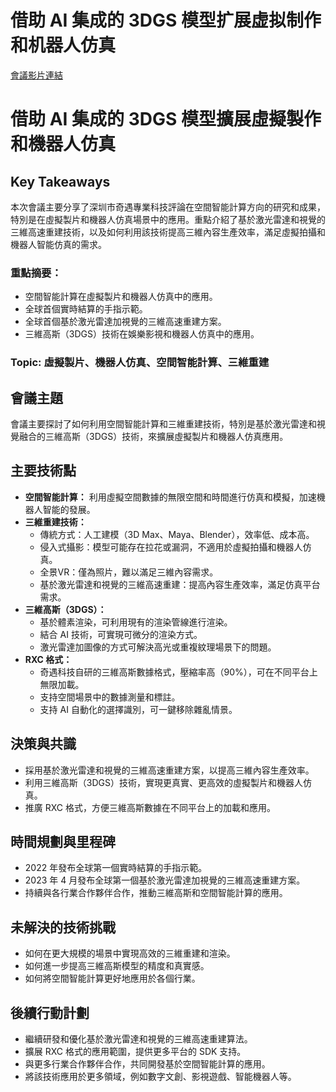 # 借助 AI 集成的 3DGS 模型扩展虚拟制作和机器人仿真
[會議影片連結](https://www.nvidia.com/gtc/session-catalog/?search=%E5%80%9F%E5%8A%A9%20AI%20%E9%9B%86%E6%88%90%E7%9A%84%203DGS%20%E6%A8%A1%E5%9E%8B%E6%89%A9%E5%B1%95%E8%99%9A%E6%8B%9F%E5%88%B6%E4%BD%9C%E5%92%8C%E6%9C%BA%E5%99%A8%E4%BA%BA%E4%BB%BF%E7%9C%9F&tab.catalogallsessionstab=16566177511100015Kus#/session/1726115484435001j4Fd)
# 借助 AI 集成的 3DGS 模型擴展虛擬製作和機器人仿真

## Key Takeaways
本次會議主要分享了深圳市奇遇專業科技評論在空間智能計算方向的研究和成果，特別是在虛擬製片和機器人仿真場景中的應用。重點介紹了基於激光雷達和視覺的三維高速重建技術，以及如何利用該技術提高三維內容生產效率，滿足虛擬拍攝和機器人智能仿真的需求。
### 重點摘要：
*   空間智能計算在虛擬製片和機器人仿真中的應用。
*   全球首個實時結算的手指示範。
*   全球首個基於激光雷達加視覺的三維高速重建方案。
*   三維高斯（3DGS）技術在娛樂影視和機器人仿真中的應用。
### Topic: 虛擬製片、機器人仿真、空間智能計算、三維重建

## 會議主題
會議主要探討了如何利用空間智能計算和三維重建技術，特別是基於激光雷達和視覺融合的三維高斯（3DGS）技術，來擴展虛擬製片和機器人仿真應用。

## 主要技術點
*   **空間智能計算：** 利用虛擬空間數據的無限空間和時間進行仿真和模擬，加速機器人智能的發展。
*   **三維重建技術：**
    *   傳統方式：人工建模（3D Max、Maya、Blender），效率低、成本高。
    *   侵入式攝影：模型可能存在拉花或漏洞，不適用於虛擬拍攝和機器人仿真。
    *   全景VR：僅為照片，難以滿足三維內容需求。
    *   基於激光雷達和視覺的三維高速重建：提高內容生產效率，滿足仿真平台需求。
*   **三維高斯（3DGS）：**
    *   基於體素渲染，可利用現有的渲染管線進行渲染。
    *   結合 AI 技術，可實現可微分的渲染方式。
    *   激光雷達加圖像的方式可解決高光或重複紋理場景下的問題。
*   **RXC 格式：**
    *   奇遇科技自研的三維高斯數據格式，壓縮率高（90%），可在不同平台上無限加載。
    *   支持空間場景中的數據測量和標註。
    *   支持 AI 自動化的選擇識別，可一鍵移除雜亂情景。

## 決策與共識
*   採用基於激光雷達和視覺的三維高速重建方案，以提高三維內容生產效率。
*   利用三維高斯（3DGS）技術，實現更真實、更高效的虛擬製片和機器人仿真。
*   推廣 RXC 格式，方便三維高斯數據在不同平台上的加載和應用。

## 時間規劃與里程碑
*   2022 年發布全球第一個實時結算的手指示範。
*   2023 年 4 月發布全球第一個基於激光雷達加視覺的三維高速重建方案。
*   持續與各行業合作夥伴合作，推動三維高斯和空間智能計算的應用。

## 未解決的技術挑戰
*   如何在更大規模的場景中實現高效的三維重建和渲染。
*   如何進一步提高三維高斯模型的精度和真實感。
*   如何將空間智能計算更好地應用於各個行業。

## 後續行動計劃
*   繼續研發和優化基於激光雷達和視覺的三維高速重建算法。
*   擴展 RXC 格式的應用範圍，提供更多平台的 SDK 支持。
*   與更多行業合作夥伴合作，共同開發基於空間智能計算的應用。
*   將該技術應用於更多領域，例如數字文創、影視遊戲、智能機器人等。
